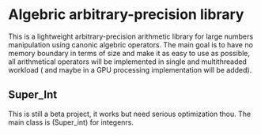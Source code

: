 # Algebric arbitrary-precision library
This is a lightweight arbitrary-precision arithmetic library for large numbers manipulation using canonic algebric operators. 
The main goal is to have no memory boundary in terms of size and make it as easy to use as possible, all arithmetical operators will be implemented in single and multithreaded workload ( and maybe in a GPU processing implementation will be added).
## Super_Int
This is still a beta project, it works but need serious optimization thou. The main class is (Super_int) for integenrs.
